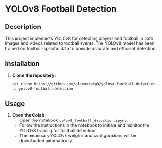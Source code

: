 # YOLOv8 Football Detection

## Description

This project implements YOLOv8 for detecting players and football in both images and videos related to football events. The YOLOv8 model has been trained on football-specific data to provide accurate and efficient detection.

## Installation

1. **Clone the repository:**
   ```bash
   git clone https://github.com/alimustafa0/yolov8-football-detection.git
   cd yolov8-football-detection

## Usage

1. **Open the Colab:**
   - Open the notebook `yolov8_football_detection.ipynb`.
   - Follow the instructions in the notebook to initiate and monitor the YOLOv8 training for football detection.
   - The necessary YOLOv8 weights and configurations will be downloaded automatically.

